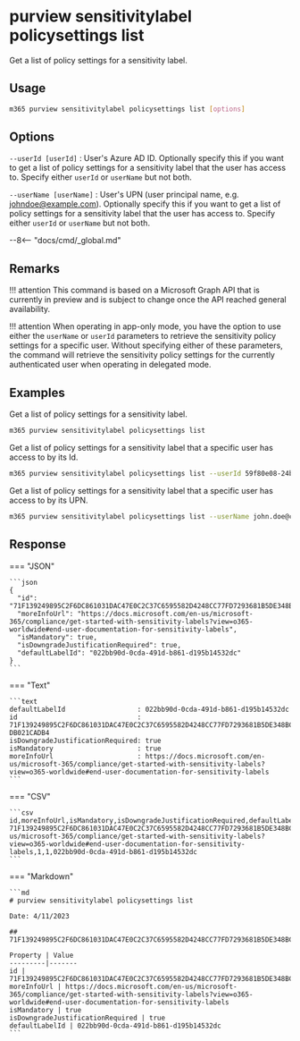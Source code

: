 # purview sensitivitylabel policysettings list

Get a list of policy settings for a sensitivity label.

## Usage

```sh
m365 purview sensitivitylabel policysettings list [options]
```

## Options

`--userId [userId]`
: User's Azure AD ID. Optionally specify this if you want to get a list of policy settings for a sensitivity label that the user has access to. Specify either `userId` or `userName` but not both.

`--userName [userName]`
: User's UPN (user principal name, e.g. johndoe@example.com). Optionally specify this if you want to get a list of policy settings for a sensitivity label that the user has access to. Specify either `userId` or `userName` but not both.

--8<-- "docs/cmd/_global.md"

## Remarks

!!! attention
    This command is based on a Microsoft Graph API that is currently in preview and is subject to change once the API reached general availability.

!!! attention
    When operating in app-only mode, you have the option to use either the `userName` or `userId` parameters to retrieve the sensitivity policy settings for a specific user. Without specifying either of these parameters, the command will retrieve the sensitivity policy settings for the currently authenticated user when operating in delegated mode.

## Examples

Get a list of policy settings for a sensitivity label.

```sh
m365 purview sensitivitylabel policysettings list
```

Get a list of policy settings for a sensitivity label that a specific user has access to by its Id.

```sh
m365 purview sensitivitylabel policysettings list --userId 59f80e08-24b1-41f8-8586-16765fd830d3
```

Get a list of policy settings for a sensitivity label that a specific user has access to by its UPN.

```sh
m365 purview sensitivitylabel policysettings list --userName john.doe@contoso.com
```

## Response

=== "JSON"

    ```json
    {
      "id": "71F139249895C2F6DC861031DAC47E0C2C37C6595582D4248CC77FD7293681B5DE348BC71AEB44068CB397DB021CADB4",
      "moreInfoUrl": "https://docs.microsoft.com/en-us/microsoft-365/compliance/get-started-with-sensitivity-labels?view=o365-worldwide#end-user-documentation-for-sensitivity-labels",
      "isMandatory": true,
      "isDowngradeJustificationRequired": true,
      "defaultLabelId": "022bb90d-0cda-491d-b861-d195b14532dc"
    }
    ```

=== "Text"

    ```text
    defaultLabelId                  : 022bb90d-0cda-491d-b861-d195b14532dc
    id                              : 71F139249895C2F6DC861031DAC47E0C2C37C6595582D4248CC77FD7293681B5DE348BC71AEB44068CB397
    DB021CADB4
    isDowngradeJustificationRequired: true
    isMandatory                     : true
    moreInfoUrl                     : https://docs.microsoft.com/en-us/microsoft-365/compliance/get-started-with-sensitivity-labels?view=o365-worldwide#end-user-documentation-for-sensitivity-labels
    ```

=== "CSV"

    ```csv
    id,moreInfoUrl,isMandatory,isDowngradeJustificationRequired,defaultLabelId
    71F139249895C2F6DC861031DAC47E0C2C37C6595582D4248CC77FD7293681B5DE348BC71AEB44068CB397DB021CADB4,https://docs.microsoft.com/en-us/microsoft-365/compliance/get-started-with-sensitivity-labels?view=o365-worldwide#end-user-documentation-for-sensitivity-labels,1,1,022bb90d-0cda-491d-b861-d195b14532dc
    ```

=== "Markdown"

    ```md
    # purview sensitivitylabel policysettings list

    Date: 4/11/2023

    ## 71F139249895C2F6DC861031DAC47E0C2C37C6595582D4248CC77FD7293681B5DE348BC71AEB44068CB397DB021CADB4

    Property | Value
    ---------|-------
    id | 71F139249895C2F6DC861031DAC47E0C2C37C6595582D4248CC77FD7293681B5DE348BC71AEB44068CB397DB021CADB4
    moreInfoUrl | https://docs.microsoft.com/en-us/microsoft-365/compliance/get-started-with-sensitivity-labels?view=o365-worldwide#end-user-documentation-for-sensitivity-labels
    isMandatory | true
    isDowngradeJustificationRequired | true
    defaultLabelId | 022bb90d-0cda-491d-b861-d195b14532dc
    ```
